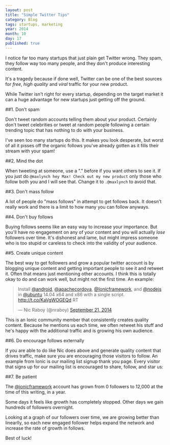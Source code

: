 ```yaml
---
layout: post
title: "Simple Twitter Tips"
category: Blog
tags: startups, marketing
year: 2014
month: 10
day: 17
published: true
---
```


I notice far too many startups that just plain get Twitter wrong. They spam, they follow way too many people, and they don't produce interesting content.

It's a tragedy because if done well, Twitter can be one of the best sources for *free*, *high quality* and *viral* traffic for your new product.

While Twitter isn't right for every startup, depending on the target market it can a huge advantage for new startups just getting off the ground.

##1. Don't spam

Don't tweet random accounts telling them about your product. Certainly don't tweet celebrities or tweet at random people
following a certain trending topic that has nothing to do with your business.

I've seen too many startups do this. It makes you look desperate, but worst of all it pisses off the organic follows you've already gotten as it fills
their stream with your spam!

##2. Mind the dot

When tweeting at someone, use a "." before if you want others to see it. If you just do `@maxlynch hey Max! Check out my new product` only those
who follow both you and I will see that. Change it to `.@maxlynch` to avoid that.

##3. Don't mass follow

A lot of people do "mass follows" in attempt to get follows back. It doesn't really work and there is a limit to how many you can follow anyways.

##4. Don't buy follows

Buying follows seems like an easy way to increase your importance. But you'll have no engagement on any of your content and
you will actually *lose* followers over time. It's dishonest and lame, but might impress someone who is too stupid
or careless to check into the validity of your audience.

##5. Create unique content

The best way to get followers and grow a popular twitter account is by blogging unique content and getting
important people to see it and retweet it. Often that means just mentioning other accounts. I think this is totally okay to do
and can work well, but might not the first time. An example:

<blockquote class="twitter-tweet" data-partner="tweetdeck"><p>Install <a href="https://twitter.com/Android">@android</a>, <a href="https://twitter.com/apachecordova">@apachecordova</a>, <a href="https://twitter.com/Ionicframework">@Ionicframework</a>, and <a href="https://twitter.com/nodejs">@nodejs</a> in <a href="https://twitter.com/ubuntu">@ubuntu</a> 14.04 x64 and x86 with a single script. <a href="http://t.co/KaVgWOGEQd">http://t.co/KaVgWOGEQd</a> RT</p>&mdash; Nic Raboy (@nraboy) <a href="https://twitter.com/nraboy/status/513695876045225984">September 21, 2014</a></blockquote>
<script async src="//platform.twitter.com/widgets.js" charset="utf-8"></script>

This is an Ionic community member that consistently creates quality content. Because he mentions us each time, we often retweet his stuff
and he's happy with the additional traffic and is growing his own audience.

##6. Do encourage follows externally

If you are able to do like Nic does above and generate quality content that drives traffic, make sure you are
encouraging those visitors to follow. An example from Ionic is our mailing list signup thank you page. Every visitor
that signs up for our mailing list is encouraged to share, follow, and star us:

##7. Be patient

The [@ionicframework](http://twitter.com/ionicframework) account has grown from 0 followers to 12,000 at the time of this writing, in a year.

Some days it feels like growth has completely stopped. Other days we gain hundreds of followers overnight.

Looking at a graph of our followers over time, we are growing better than linearlly, so each new engaged follower helps expand
the network and increase the rate of growth in follows.

Best of luck!



